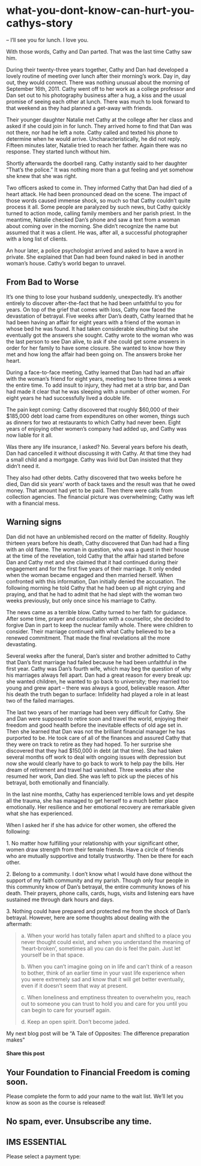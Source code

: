 # what-you-dont-know-can-hurt-you-cathys-story
– I’ll see you for lunch. I love you.

With those words, Cathy and Dan parted. That was the last time Cathy saw him.

During their twenty-three years together, Cathy and Dan had developed a lovely routine of meeting over lunch after their morning’s work. Day in, day out, they would connect. There was nothing unusual about the morning of September 16th, 2011. Cathy went off to her work as a college professor and Dan set out to his photography business after a hug, a kiss and the usual promise of seeing each other at lunch. There was much to look forward to that weekend as they had planned a get-away with friends.

Their younger daughter Natalie met Cathy at the college after her class and asked if she could join in for lunch. They arrived home to find that Dan was not there, nor had he left a note. Cathy called and texted his phone to determine when he would arrive. Uncharacteristically, he did not reply. Fifteen minutes later, Natalie tried to reach her father. Again there was no response. They started lunch without him.

Shortly afterwards the doorbell rang. Cathy instantly said to her daughter “That’s the police.” It was nothing more than a gut feeling and yet somehow she knew that she was right.

Two officers asked to come in. They informed Cathy that Dan had died of a heart attack. He had been pronounced dead on the scene. The impact of those words caused immense shock, so much so that Cathy couldn’t quite process it all. Some people are paralyzed by such news, but Cathy quickly turned to action mode, calling family members and her parish priest. In the meantime, Natalie checked Dan’s phone and saw a text from a woman about coming over in the morning. She didn’t recognize the name but assumed that it was a client. He was, after all, a successful photographer with a long list of clients.

An hour later, a police psychologist arrived and asked to have a word in private. She explained that Dan had been found naked in bed in another woman’s house. Cathy’s world began to unravel.

## From Bad to Worse

It’s one thing to lose your husband suddenly, unexpectedly. It’s another entirely to discover after-the-fact that he had been unfaithful to you for years. On top of the grief that comes with loss, Cathy now faced the devastation of betrayal. Five weeks after Dan’s death, Cathy learned that he had been having an affair for eight years with a friend of the woman in whose bed he was found. It had taken considerable sleuthing but she eventually got the answers she sought. Cathy wrote to the woman who was the last person to see Dan alive, to ask if she could get some answers in order for her family to have some closure. She wanted to know how they met and how long the affair had been going on. The answers broke her heart.

During a face-to-face meeting, Cathy learned that Dan had had an affair with the woman’s friend for eight years, meeting two to three times a week the entire time. To add insult to injury, they had met at a strip bar, and Dan had made it clear that he was sleeping with a number of other women. For eight years he had successfully lived a double life.

The pain kept coming: Cathy discovered that roughly $60,000 of their $185,000 debt load came from expenditures on other women, things such as dinners for two at restaurants to which Cathy had never been. Eight years of enjoying other women’s company had added up, and Cathy was now liable for it all.

Was there any life insurance, I asked? No. Several years before his death, Dan had cancelled it without discussing it with Cathy. At that time they had a small child and a mortgage. Cathy was livid but Dan insisted that they didn’t need it.

They also had other debts. Cathy discovered that two weeks before he died, Dan did six years’ worth of back taxes and the result was that he owed money. That amount had yet to be paid. Then there were calls from collection agencies. The financial picture was overwhelming; Cathy was left with a financial mess.

## Warning signs

Dan did not have an unblemished record on the matter of fidelity. Roughly thirteen years before his death, Cathy discovered that Dan had had a fling with an old flame. The woman in question, who was a guest in their house at the time of the revelation, told Cathy that the affair had started before Dan and Cathy met and she claimed that it had continued during their engagement and for the first five years of their marriage. It only ended when the woman became engaged and then married herself. When confronted with this information, Dan initially denied the accusation. The following morning he told Cathy that he had been up all night crying and praying, and that he had to admit that he had slept with the woman two weeks previously, but only once since his marriage to Cathy.

The news came as a terrible blow. Cathy turned to her faith for guidance. After some time, prayer and consultation with a counsellor, she decided to forgive Dan in part to keep the nuclear family whole. There were children to consider. Their marriage continued with what Cathy believed to be a renewed commitment. That made the final revelations all the more devastating.

Several weeks after the funeral, Dan’s sister and brother admitted to Cathy that Dan’s first marriage had failed because he had been unfaithful in the first year. Cathy was Dan’s fourth wife, which may beg the question of why his marriages always fell apart. Dan had a great reason for every break up: she wanted children, he wanted to go back to university; they married too young and grew apart – there was always a good, believable reason. After his death the truth began to surface: Infidelity had played a role in at least two of the failed marriages.

The last two years of her marriage had been very difficult for Cathy. She and Dan were supposed to retire soon and travel the world, enjoying their freedom and good health before the inevitable effects of old age set in. Then she learned that Dan was not the brilliant financial manager he has purported to be. He took care of all of the finances and assured Cathy that they were on track to retire as they had hoped. To her surprise she discovered that they had $150,000 in debt (at that time). She had taken several months off work to deal with ongoing issues with depression but now she would clearly have to go back to work to help pay the bills. Her dream of retirement and travel had vanished. Three weeks after she resumed her work, Dan died. She was left to pick up the pieces of his betrayal, both emotionally and financially.

In the last nine months, Cathy has experienced terrible lows and yet despite all the trauma, she has managed to get herself to a much better place emotionally. Her resilience and her emotional recovery are remarkable given what she has experienced.

When I asked her if she has advice for other women, she offered the following:

1\. No matter how fulfilling your relationship with your significant other, women draw strength from their female friends. Have a circle of friends who are mutually supportive and totally trustworthy. Then be there for each other.

2\. Belong to a community. I don’t know what I would have done without the support of my faith community and my parish. Though only four people in this community know of Dan’s betrayal, the entire community knows of his death. Their prayers, phone calls, cards, hugs, visits and listening ears have sustained me through dark hours and days.

3\. Nothing could have prepared and protected me from the shock of Dan’s betrayal. However, here are some thoughts about dealing with the aftermath:

> a. When your world has totally fallen apart and shifted to a place you never thought could exist, and when you understand the meaning of ‘heart-broken’, sometimes all you can do is feel the pain. Just let yourself be in that space.
> 
> b. When you can’t imagine going on in life and can’t think of a reason to bother, think of an earlier time in your vast life experience when you were extremely sad and know that it will get better eventually, even if it doesn’t seem that way at present.
> 
> c. When loneliness and emptiness threaten to overwhelm you, reach out to someone you can trust to hold you and care for you until you can begin to care for yourself again.
> 
> d. Keep an open spirit. Don’t become jaded.

My next blog post will be “A Tale of Opposites: The difference preparation makes”

#### Share this post

## Your Foundation to Financial Freedom is coming soon.

Please complete the form to add your name to the wait list. We’ll let you know as soon as the course is released!

## No spam, ever. Unsubscribe any time.

## IMS ESSENTIAL

Please select a payment type: